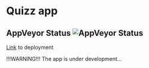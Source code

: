 # Quizz app
## AppVeyor Status ![AppVeyor Status](https://ci.appveyor.com/api/projects/status/tk87489or5n5si4x?svg=true)

[Link](https://alxlebedev.github.io/TO-DO-Lite/) to deployment

!!!WARNING!!!
The app is under development...
